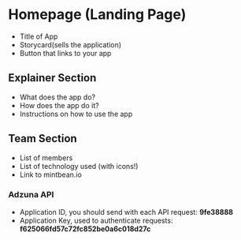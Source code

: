 # Homepage (Landing Page)
- Title of App
- Storycard(sells the application)
- Button that links to your app

## Explainer Section
- What does the app do?
- How does the app do it?
- Instructions on how to use the app

## Team Section
- List of members
- List of technology used (with icons!)
- Link to mintbean.io


### Adzuna API
- Application ID, you should send with each API request: **9fe38888**
- Application Key, used to authenticate requests: **f625066fd57c72fc852be0a6c018d27c**